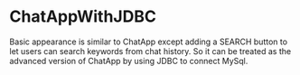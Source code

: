 # ChatAppWithJDBC
Basic appearance is similar to ChatApp except adding a SEARCH button to let users can search keywords from chat history.
So it can be treated as the advanced version of ChatApp by using JDBC to connect MySql.
